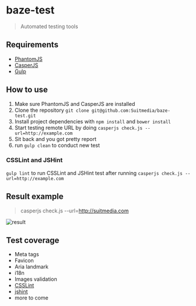 baze-test
=========

> Automated testing tools

## Requirements

* [PhantomJS](http://phantomjs.org/)
* [CasperJS](http://casperjs.org/)
* [Gulp](http://gulpjs.com/)

## How to use

1. Make sure PhantomJS and CasperJS are installed
2. Clone the repository `git clone git@github.com:Suitmedia/baze-test.git`
3. Install project dependencies with `npm install` and `bower install`
4. Start testing remote URL by doing `casperjs check.js --url=http://example.com`
5. Sit back and you got pretty report
6. run `gulp clean` to conduct new test

### CSSLint and JSHint

`gulp lint` to run CSSLint and JSHint test after running `casperjs check.js --url=http://example.com`

## Result example

> casperjs check.js --url=http://suitmedia.com

![result](http://bobby.suitmedia.net/assets/img/baze-test-1.jpg)

## Test coverage

* Meta tags
* Favicon
* Aria landmark
* i18n
* Images validation
* [CSSLint](https://github.com/CSSLint/csslint)
* [jshint](https://github.com/jshint/jshint/)
* more to come
